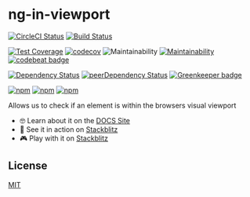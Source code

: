 # ng-in-viewport

<!-- Badges section here. -->
[![CircleCI Status][circle-ci-badge]][circle-ci-badge-url]
[![Build Status][azure-devops-badge]][azure-devops-badge-url]

[![Test Coverage][codeclimate-coverage-badge]][codeclimate-coverage-badge-url]
[![codecov][codecov-badge]][codecov-badge-url]
![Maintainability][sonarcloud-badge]
[![Maintainability][codeclimate-maintainability-badge]][codeclimate-maintainability-badge-url]
[![codebeat badge][codebeat-badge]][codebeat-badge-url]

[![Dependency Status][david-badge]][david-badge-url]
[![peerDependency Status][david-peer-badge]][david-peer-badge-url]
[![Greenkeeper badge][greenkeeper-badge]][greenkeeper-badge-url]

[![npm][npm-badge-version]][npm-badge-url]
[![npm][npm-badge-license]][npm-badge-url]
[![npm][npm-badge-downloads]][npm-badge-url]

Allows us to check if an element is within the browsers visual viewport

- 🤓 Learn about it on the [DOCS Site][lib-docs]
- 🚀 See it in action on [Stackblitz][example-app]
- 🎮 Play with it on [Stackblitz][example-app-embed]

## License

[MIT](https://github.com/k3nsei/angular2-in-viewport/blob/master/LICENSE)

[circle-ci-badge]: https://img.shields.io/circleci/build/github/k3nsei/ng-in-viewport/master?logo=CircleCi&style=for-the-badge&token=1c961beeff7d2e03a4203efd1858081b9901caac
[circle-ci-badge-url]: https://circleci.com/gh/k3nsei/ng-in-viewport/tree/master

[azure-devops-badge]: https://img.shields.io/azure-devops/build/k3nsei/a2099adb-d5fb-4377-b950-042475976b1e/3?logo=Azure%20Pipelines&style=for-the-badge
[azure-devops-badge-url]: https://k3nsei.visualstudio.com/ng-in-viewport/_build/latest?definitionId=3

[codeclimate-maintainability-badge]: https://img.shields.io/codeclimate/maintainability/k3nsei/ng-in-viewport?logo=Code%20Climate&style=for-the-badge
[codeclimate-maintainability-badge-url]: https://codeclimate.com/github/k3nsei/ng-in-viewport/maintainability

[codeclimate-coverage-badge]: https://img.shields.io/codeclimate/coverage/k3nsei/ng-in-viewport?logo=Code%20Climate&style=for-the-badge
[codeclimate-coverage-badge-url]: https://codeclimate.com/github/k3nsei/ng-in-viewport/test_coverage

[codebeat-badge]: https://codebeat.co/badges/73e483ff-fb24-4ad1-9878-89aa1ed55192
[codebeat-badge-url]: https://codebeat.co/projects/github-com-k3nsei-ng-in-viewport-develop

[codecov-badge]: https://img.shields.io/codecov/c/github/k3nsei/ng-in-viewport/develop?logo=codecov&style=for-the-badge
[codecov-badge-url]: https://codecov.io/gh/k3nsei/ng-in-viewport

[sonarcloud-badge]: https://img.shields.io/sonar/quality_gate/ng-in-viewport?logo=SonarCloud&server=https%3A%2F%2Fsonarcloud.io&style=for-the-badge

[greenkeeper-badge]: https://badges.greenkeeper.io/k3nsei/ng-in-viewport.svg
[greenkeeper-badge-url]: https://greenkeeper.io/

[david-badge]: https://img.shields.io/david/k3nsei/ng-in-viewport?logo=node.js&path=projects%2Fng-in-viewport&style=for-the-badge
[david-badge-url]: https://david-dm.org/k3nsei/ng-in-viewport/develop?path=projects/ng-in-viewport

[david-peer-badge]: https://img.shields.io/david/peer/k3nsei/ng-in-viewport?logo=node.js&path=projects%2Fng-in-viewport&style=for-the-badge
[david-peer-badge-url]: https://david-dm.org/k3nsei/ng-in-viewport/develop?type=peer&path=projects/ng-in-viewport

[npm-badge-version]: https://img.shields.io/npm/v/ng-in-viewport?style=for-the-badge
[npm-badge-license]: https://img.shields.io/npm/l/ng-in-viewport?style=for-the-badge
[npm-badge-downloads]: https://img.shields.io/npm/dm/ng-in-viewport?style=for-the-badge
[npm-badge-url]: https://www.npmjs.com/package/ng-in-viewport

[lib-docs]: https://k3nsei.gitbook.io/ng-in-viewport/
[api-docs]: https://k3nsei.github.io/ng-in-viewport/

[example-app]: https://ng-in-viewport-example.stackblitz.io/
[example-app-embed]: https://stackblitz.com/edit/ng-in-viewport-example?embed=1&file=src/main.ts
